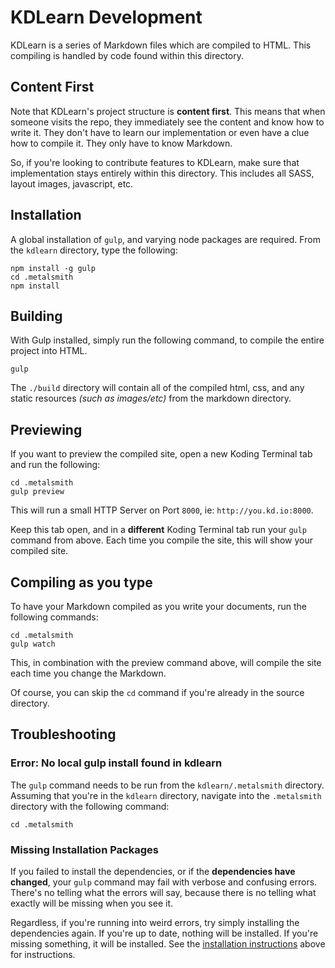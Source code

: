 
# KDLearn Development

KDLearn is a series of Markdown files which are compiled to HTML. This 
compiling is handled by code found within this directory.

## Content First

Note that KDLearn's project structure is **content first**. This means that 
when someone visits the repo, they immediately see the content and know how to 
write it. They don't have to learn our implementation or even have a clue how 
to compile it. They only have to know Markdown.

So, if you're looking to contribute features to KDLearn, make sure that 
implementation stays entirely within this directory. This includes all SASS, 
layout images, javascript, etc.

## Installation

A global installation of `gulp`, and varying node packages are required. From 
the `kdlearn` directory, type the following:

```
npm install -g gulp
cd .metalsmith
npm install
```

## Building

With Gulp installed, simply run the following command, to compile the entire 
project into HTML.

```
gulp
```

The `./build` directory will contain all of the compiled html, css, and any 
static resources *(such as images/etc)* from the markdown directory.

## Previewing

If you want to preview the compiled site, open a new Koding Terminal tab and 
run the following:

```
cd .metalsmith
gulp preview
```

This will run a small HTTP Server on Port `8000`, ie: `http://you.kd.io:8000`.
  
Keep this tab open, and in  a **different** Koding Terminal tab run your `gulp` 
command from above.  Each time you compile the site, this will show your 
compiled site.


## Compiling as you type

To have your Markdown compiled as you write your documents, run the following 
commands:

```
cd .metalsmith
gulp watch
```

This, in combination with the preview command above, will compile the site each 
time you change the Markdown.

Of course, you can skip the `cd` command if you're already in the source 
directory.

## Troubleshooting

### Error: No local gulp install found in kdlearn

The `gulp` command needs to be run from the `kdlearn/.metalsmith` directory.  
Assuming that you're in the `kdlearn` directory, navigate into the 
`.metalsmith` directory with the following command:

```
cd .metalsmith
```

### Missing Installation Packages

If you failed to install the dependencies, or if the **dependencies have 
changed**, your `gulp` command may fail with verbose and confusing errors.  
There's no telling what the errors will say, because there is no telling what 
exactly will be missing when you see it.

Regardless, if you're running into weird errors, try simply installing the 
dependencies again. If you're up to date, nothing will be installed. If you're 
missing something, it will be installed. See the [installation 
instructions](#installation) above for instructions.

